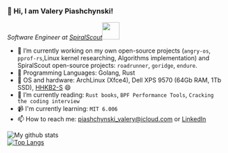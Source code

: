 ### 👋 Hi, I am Valery Piashchynski!

<p><em>Software Engineer at <a href="https://spiralscout.com">SpiralScout</a><img src="https://media.giphy.com/media/WUlplcMpOCEmTGBtBW/giphy.gif" width="40"> 
</em></p>

- 🔭 I’m currently working on my own open-source projects (`angry-os`, `pprof-rs`,Linux kernel researching, Algorithms implementation) and SpiralScout open-source projects: `roadrunner`, `goridge`, `endure`.
- :rocket: Programming Languages: Golang, Rust
- 💾 OS and hardware: ArchLinux (Xfce4), Dell XPS 9570 (64Gb RAM, 1Tb SSD), [HHKB2-S](https://www.amazon.com/Fujitsu-Hacking-Keyboard-Professional-Compact/dp/B07K9DVP46) :smile:
- 🌱 I’m currently reading: `Rust books`, `BPF Performance Tools`, `Cracking the coding interview`
- 📹 I'm currently learning: `MIT 6.006`
- 📫 How to reach me: piashchynski_valery@icloud.com or [LinkedIn](https://linkedin.com/in/0xdev)

![My github stats](https://github-readme-stats.vercel.app/api?username=48d90782&show_icons=true&count_private=true&include_all_commits=true)  
[![Top Langs](https://github-readme-stats.vercel.app/api/top-langs/?username=48d90782&layout=compact&count_private=true&include_all_commits=true)](https://github.com/anuraghazra/github-readme-stats)
